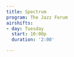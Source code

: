 ```yaml
---
title: Spectrum
program: The Jazz Forum
airshifts:
- day: Tuesday
  start: 10:00p
  duration: '2:00'

---
```

